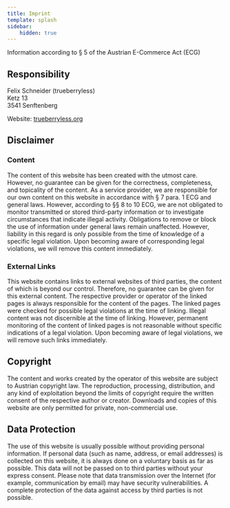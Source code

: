 ```yaml
---
title: Imprint
template: splash
sidebar:
    hidden: true
---
```


Information according to § 5 of the Austrian E-Commerce Act (ECG)

## Responsibility

Felix Schneider (trueberryless)  
Ketz 13  
3541 Senftenberg

Website: [trueberryless.org](https://trueberryless.org)

## Disclaimer

### Content

The content of this website has been created with the utmost care. However, no guarantee can be given for the correctness, completeness, and topicality of the content. As a service provider, we are responsible for our own content on this website in accordance with § 7 para. 1 ECG and general laws. However, according to §§ 8 to 10 ECG, we are not obligated to monitor transmitted or stored third-party information or to investigate circumstances that indicate illegal activity. Obligations to remove or block the use of information under general laws remain unaffected. However, liability in this regard is only possible from the time of knowledge of a specific legal violation. Upon becoming aware of corresponding legal violations, we will remove this content immediately.

### External Links

This website contains links to external websites of third parties, the content of which is beyond our control. Therefore, no guarantee can be given for this external content. The respective provider or operator of the linked pages is always responsible for the content of the pages. The linked pages were checked for possible legal violations at the time of linking. Illegal content was not discernible at the time of linking. However, permanent monitoring of the content of linked pages is not reasonable without specific indications of a legal violation. Upon becoming aware of legal violations, we will remove such links immediately.

## Copyright

The content and works created by the operator of this website are subject to Austrian copyright law. The reproduction, processing, distribution, and any kind of exploitation beyond the limits of copyright require the written consent of the respective author or creator. Downloads and copies of this website are only permitted for private, non-commercial use.

## Data Protection

The use of this website is usually possible without providing personal information. If personal data (such as name, address, or email addresses) is collected on this website, it is always done on a voluntary basis as far as possible. This data will not be passed on to third parties without your express consent. Please note that data transmission over the Internet (for example, communication by email) may have security vulnerabilities. A complete protection of the data against access by third parties is not possible.
